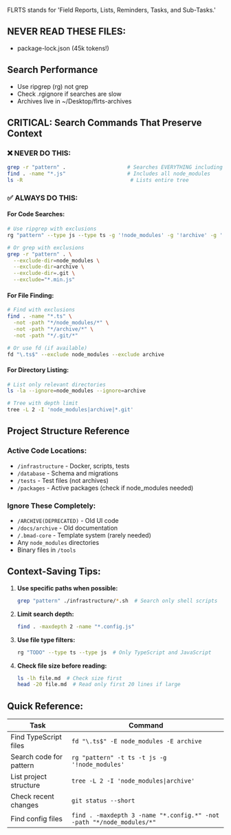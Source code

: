 FLRTS stands for 'Field Reports, Lists, Reminders, Tasks, and Sub-Tasks.'

## NEVER READ THESE FILES:
  - package-lock.json (45k tokens!)

## Search Performance
  - Use ripgrep (rg) not grep
  - Check .rgignore if searches are slow
  - Archives live in ~/Desktop/flrts-archives

## CRITICAL: Search Commands That Preserve Context

### ❌ NEVER DO THIS:
```bash
grep -r "pattern" .                    # Searches EVERYTHING including archives
find . -name "*.js"                    # Includes all node_modules
ls -R                                   # Lists entire tree
```

### ✅ ALWAYS DO THIS:

#### For Code Searches:
```bash
# Use ripgrep with exclusions
rg "pattern" --type js --type ts -g '!node_modules' -g '!archive' -g '!*.min.js'

# Or grep with exclusions
grep -r "pattern" . \
  --exclude-dir=node_modules \
  --exclude-dir=archive \
  --exclude-dir=.git \
  --exclude="*.min.js"
```

#### For File Finding:
```bash
# Find with exclusions
find . -name "*.ts" \
  -not -path "*/node_modules/*" \
  -not -path "*/archive/*" \
  -not -path "*/.git/*"

# Or use fd (if available)
fd "\.ts$" --exclude node_modules --exclude archive
```

#### For Directory Listing:
```bash
# List only relevant directories
ls -la --ignore=node_modules --ignore=archive

# Tree with depth limit
tree -L 2 -I 'node_modules|archive|*.git'
```

## Project Structure Reference

### Active Code Locations:
- `/infrastructure` - Docker, scripts, tests
- `/database` - Schema and migrations
- `/tests` - Test files (not archives)
- `/packages` - Active packages (check if node_modules needed)

### Ignore These Completely:
- `/ARCHIVE(DEPRECATED)` - Old UI code
- `/docs/archive` - Old documentation
- `/.bmad-core` - Template system (rarely needed)
- Any `node_modules` directories
- Binary files in `/tools`

## Context-Saving Tips:

1. **Use specific paths when possible:**
   ```bash
   grep "pattern" ./infrastructure/*.sh  # Search only shell scripts
   ```

2. **Limit search depth:**
   ```bash
   find . -maxdepth 2 -name "*.config.js"
   ```

3. **Use file type filters:**
   ```bash
   rg "TODO" --type ts --type js  # Only TypeScript and JavaScript
   ```

4. **Check file size before reading:**
   ```bash
   ls -lh file.md  # Check size first
   head -20 file.md  # Read only first 20 lines if large
   ```

## Quick Reference:

| Task | Command |
|------|---------|
| Find TypeScript files | `fd "\.ts$" -E node_modules -E archive` |
| Search code for pattern | `rg "pattern" -t ts -t js -g '!node_modules'` |
| List project structure | `tree -L 2 -I 'node_modules\|archive'` |
| Check recent changes | `git status --short` |
| Find config files | `find . -maxdepth 3 -name "*.config.*" -not -path "*/node_modules/*"` |